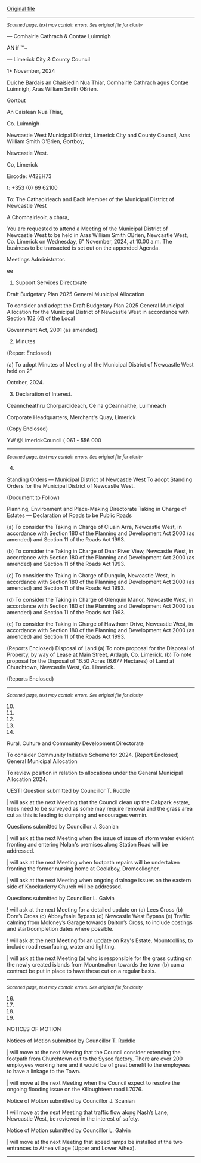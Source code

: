 [Original file](https://www.limerick.ie/sites/default/files/media/documents/2024-11/agenda-meeting-of-the-municipal-district-of-newcastle-west-6th-november-2024.pdf)

---
*<small>Scanned page, text may contain errors. See original file for clarity</small>*  

_—_ Comhairle Cathrach
& Contae Luimnigh

AN if ™~

— Limerick City
& County Council

1* November, 2024

Duiche Bardais an Chaisiedin Nua Thiar,
Comhairle Cathrach agus Contae Luimnigh,
Aras William Smith OBrien.

Gortbut

An Caislean Nua Thiar,

Co. Luimnigh

Newcastle West Municipal District,
Limerick City and County Council,
Aras William Smith O'Brien,
Gortboy,

Newcastle West.

Co, Limerick

Eircode: V42EH73

t: +353 (0) 69 62100

To: The Cathaoirleach and Each Member of the Municipal District of Newcastle West

A Chomhairleoir, a chara,

You are requested to attend a Meeting of the Municipal District of Newcastle West to be held
in Aras William Smith OBrien, Newcastle West, Co. Limerick on Wednesday, 6" November,
2024, at 10.00 a.m. The business to be transacted is set out on the appended Agenda.

Meetings Administrator.

ee

1. Support Services Directorate

Draft Budgetary Plan 2025 General Municipal Allocation

To consider and adopt the Draft Budgetary Plan 2025 General Municipal Allocation for
the Municipal District of Newcastle West in accordance with Section 102 (4) of the Local

Government Act, 2001 (as amended).

2. Minutes

(Report Enclosed)

(a) To adopt Minutes of Meeting of the Municipal District of Newcastle West held on 2"

October, 2024.

3. Declaration of Interest.

Ceanncheathru Chorpardideach, Cé na gCeannaithe, Luimneach

Corporate Headquarters, Merchant's Quay, Limerick

(Copy Enclosed)

YW @LimerickCouncil
( 061 - 556 000


---
*<small>Scanned page, text may contain errors. See original file for clarity</small>*  

4.

Standing Orders — Municipal District of Newcastle West
To adopt Standing Orders for the Municipal District of Newcastle West.

(Document to Follow)

Planning, Environment and Place-Making Directorate
Taking in Charge of Estates — Declaration of Roads to be Public Roads

(a) To consider the Taking in Charge of Cluain Arra, Newcastle West, in accordance
with Section 180 of the Planning and Development Act 2000 (as amended) and
Section 11 of the Roads Act 1993.

(b) To consider the Taking in Charge of Daar River View, Newcastle West, in
accordance with Section 180 of the Planning and Development Act 2000 (as
amended) and Section 11 of the Roads Act 1993.

(c) To consider the Taking in Charge of Dunquin, Newcastle West, in accordance with
Section 180 of the Planning and Development Act 2000 (as amended) and Section
11 of the Roads Act 1993.

(d) To consider the Taking in Charge of Glenquin Manor, Newcastle West, in
accordance with Section 180 of the Planning and Development Act 2000 (as
amended) and Section 11 of the Roads Act 1993.

(e) To consider the Taking in Charge of Hawthorn Drive, Newcastle West, in
accordance with Section 180 of the Planning and Development Act 2000 (as
amended) and Section 11 of the Roads Act 1993.

(Reports Enclosed)
Disposal of Land
(a) To note proposal for the Disposal of Property, by way of Lease at Main Street,
Ardagh, Co. Limerick.
(b) To note proposal for the Disposal of 16.50 Acres (6.677 Hectares) of Land at
Churchtown, Newcastle West, Co. Limerick.

(Reports Enclosed)


---
*<small>Scanned page, text may contain errors. See original file for clarity</small>*  

10.

11.

13.

14.

15.

Rural, Culture and Community Development Directorate

To consider Community Initiative Scheme for 2024.
(Report Enclosed)
General Municipal Allocation

To review position in relation to allocations under the General Municipal Allocation
2024.

UESTI
Question submitted by Councillor T. Ruddle

| will ask at the next Meeting that the Council clean up the Oakpark estate, trees
need to be surveyed as some may require removal and the grass area cut as this is
leading to dumping and encourages vermin.

Questions submitted by Councillor J. Scanian

| will ask at the next Meeting when the issue of issue of storm water evident fronting
and entering Nolan's premises along Station Road will be addressed.

| will ask at the next Meeting when footpath repairs will be undertaken fronting the
former nursing home at Coolaboy, Dromcollogher.

| will ask at the next Meeting when ongoing drainage issues on the eastern side of
Knockaderry Church will be addressed.

Questions submitted by Councillor L. Galvin

! will ask at the next Meeting for a detailed update on (a) Lees Cross (b) Dore’s Cross
(c) Abbeyfeale Bypass (d) Newcastle West Bypass (e) Traffic calming from Moloney’s
Garage towards Dalton’s Cross, to include costings and start/completion dates
where possible.

! will ask at the next Meeting for an update on Ray's Estate, Mountcollins, to include
road resurfacing, water and lighting.

| will ask at the next Meeting (a) who is responsible for the grass cutting on the
newly created islands from Mountmahon towards the town (b) can a contract be put
in place to have these cut on a regular basis.


---
*<small>Scanned page, text may contain errors. See original file for clarity</small>*  

16.

17.

18.

19.

NOTICES OF MOTION

Notices of Motion submitted by Councillor T. Ruddle

| will move at the next Meeting that the Council consider extending the footpath from
Churchtown out to the Sysco factory. There are over 200 employees working here and
it would be of great benefit to the employees to have a linkage to the Town.

| will move at the next Meeting when the Council expect to resolve the ongoing
flooding issue on the Killoughteen road L7076.

Notice of Motion submitted by Councillor J. Scanian

I will move at the next Meeting that traffic flow along Nash’s Lane, Newcastle West,
be reviewed in the interest of safety.

Notice of Motion submitted by Councillor L. Galvin

| will move at the next Meeting that speed ramps be installed at the two entrances
to Athea village (Upper and Lower Athea).


---
